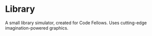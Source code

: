 Library
=======

A small library simulator, created for Code Fellows. Uses cutting-edge imagination-powered graphics. 
